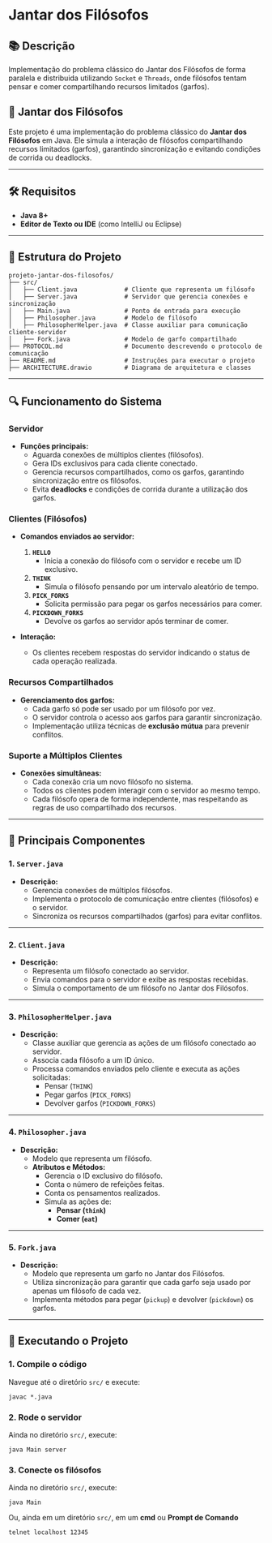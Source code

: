 # Jantar dos Filósofos

## 📚 Descrição
Implementação do problema clássico do Jantar dos Filósofos de forma paralela e distribuida utilizando `Socket` e `Threads`, onde filósofos tentam pensar e comer compartilhando recursos limitados (garfos).

## 🍴 Jantar dos Filósofos

Este projeto é uma implementação do problema clássico do **Jantar dos Filósofos** em Java. Ele simula a interação de filósofos compartilhando recursos limitados (garfos), garantindo sincronização e evitando condições de corrida ou deadlocks.

---

## 🛠️ Requisitos
- **Java 8+**
- **Editor de Texto ou IDE** (como IntelliJ ou Eclipse)

---

## 📂 Estrutura do Projeto

```plaintext
projeto-jantar-dos-filosofos/
├── src/
│   ├── Client.java             # Cliente que representa um filósofo
│   ├── Server.java             # Servidor que gerencia conexões e sincronização
│   ├── Main.java               # Ponto de entrada para execução
│   ├── Philosopher.java        # Modelo de filósofo
│   ├── PhilosopherHelper.java  # Classe auxiliar para comunicação cliente-servidor
│   ├── Fork.java               # Modelo de garfo compartilhado
├── PROTOCOL.md                 # Documento descrevendo o protocolo de comunicação
├── README.md                   # Instruções para executar o projeto
├── ARCHITECTURE.drawio         # Diagrama de arquitetura e classes
```

---

## 🔍 Funcionamento do Sistema

### Servidor
- **Funções principais:**
  - Aguarda conexões de múltiplos clientes (filósofos).
  - Gera IDs exclusivos para cada cliente conectado.
  - Gerencia recursos compartilhados, como os garfos, garantindo sincronização entre os filósofos.
  - Evita **deadlocks** e condições de corrida durante a utilização dos garfos.


### Clientes (Filósofos)
- **Comandos enviados ao servidor:**
  1. **`HELLO`**  
     - Inicia a conexão do filósofo com o servidor e recebe um ID exclusivo.
  2. **`THINK`**  
     - Simula o filósofo pensando por um intervalo aleatório de tempo.
  3. **`PICK_FORKS`**  
     - Solicita permissão para pegar os garfos necessários para comer.
  4. **`PICKDOWN_FORKS`**  
     - Devolve os garfos ao servidor após terminar de comer.

- **Interação:**
  - Os clientes recebem respostas do servidor indicando o status de cada operação realizada.


### Recursos Compartilhados
- **Gerenciamento dos garfos:**
  - Cada garfo só pode ser usado por um filósofo por vez.
  - O servidor controla o acesso aos garfos para garantir sincronização.
  - Implementação utiliza técnicas de **exclusão mútua** para prevenir conflitos.



### Suporte a Múltiplos Clientes
- **Conexões simultâneas:**
  - Cada conexão cria um novo filósofo no sistema.
  - Todos os clientes podem interagir com o servidor ao mesmo tempo.
  - Cada filósofo opera de forma independente, mas respeitando as regras de uso compartilhado dos recursos.

---
## 🧩 Principais Componentes

### 1. `Server.java`
- **Descrição:**
  - Gerencia conexões de múltiplos filósofos.
  - Implementa o protocolo de comunicação entre clientes (filósofos) e o servidor.
  - Sincroniza os recursos compartilhados (garfos) para evitar conflitos.

---

### 2. `Client.java`
- **Descrição:**
  - Representa um filósofo conectado ao servidor.
  - Envia comandos para o servidor e exibe as respostas recebidas.
  - Simula o comportamento de um filósofo no Jantar dos Filósofos.

---

### 3. `PhilosopherHelper.java`
- **Descrição:**
  - Classe auxiliar que gerencia as ações de um filósofo conectado ao servidor.
  - Associa cada filósofo a um ID único.
  - Processa comandos enviados pelo cliente e executa as ações solicitadas:
    - Pensar (`THINK`)
    - Pegar garfos (`PICK_FORKS`)
    - Devolver garfos (`PICKDOWN_FORKS`)

---

### 4. `Philosopher.java`
- **Descrição:**
  - Modelo que representa um filósofo.
  - **Atributos e Métodos:**
    - Gerencia o ID exclusivo do filósofo.
    - Conta o número de refeições feitas.
    - Conta os pensamentos realizados.
    - Simula as ações de:
      - **Pensar (`think`)**
      - **Comer (`eat`)**

---

### 5. `Fork.java`
- **Descrição:**
  - Modelo que representa um garfo no Jantar dos Filósofos.
  - Utiliza sincronização para garantir que cada garfo seja usado por apenas um filósofo de cada vez.
  - Implementa métodos para pegar (`pickup`) e devolver (`pickdown`) os garfos.

---

## 🚀 Executando o Projeto
### 1. Compile o código
Navegue até o diretório `src/` e execute:
```
javac *.java
```

### 2. Rode o servidor
Ainda no diretório `src/`, execute:
```
java Main server
```

### 3. Conecte os filósofos
Ainda no diretório `src/`, execute: 
```
java Main
```
Ou, ainda em um diretório `src/`, em um **cmd** ou **Prompt de Comando**
```
telnet localhost 12345
```
